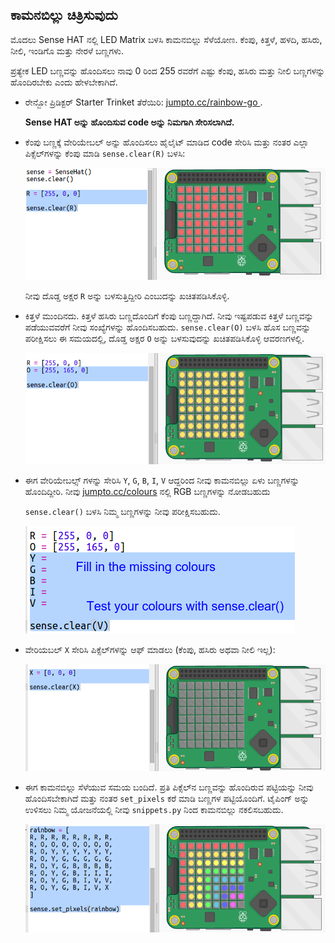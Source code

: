 ## ಕಾಮನಬಿಲ್ಲು ಚಿತ್ರಿಸುವುದು

ಮೊದಲು Sense HAT ‌ನಲ್ಲಿ LED Matrix ಬಳಸಿ ಕಾಮನಬಿಲ್ಲು ಸೆಳೆಯೋಣ. ಕೆಂಪು, ಕಿತ್ತಳೆ, ಹಳದಿ, ಹಸಿರು, ನೀಲಿ, ಇಂಡಿಗೊ ಮತ್ತು ನೇರಳೆ ಬಣ್ಣಗಳು.

ಪ್ರತ್ಯೇಕ LED ಬಣ್ಣವನ್ನು ಹೊಂದಿಸಲು ನಾವು 0 ರಿಂದ 255 ರವರೆಗೆ ಎಷ್ಟು ಕೆಂಪು, ಹಸಿರು ಮತ್ತು ನೀಲಿ ಬಣ್ಣಗಳನ್ನು ಹೊಂದಿರಬೇಕು ಎಂದು ಹೇಳಬೇಕಾಗಿದೆ.

+ ರೇನ್ಬೋ ಪ್ರಿಡಿಕ್ಟರ್ Starter Trinket ತೆರೆಯಿರಿ: <a href="http://jumpto.cc/rainbow-go" target="_blank"> jumpto.cc/rainbow-go </a>.
    
    **Sense HAT ಅನ್ನು ಹೊಂದಿಸುವ code ಅನ್ನು ನಿಮಗಾಗಿ ಸೇರಿಸಲಾಗಿದೆ.**

+ ಕೆಂಪು ಬಣ್ಣಕ್ಕೆ ವೇರಿಯೇಬಲ್ ಅನ್ನು ಹೊಂದಿಸಲು ಹೈಲೈಟ್ ಮಾಡಿದ code ಸೇರಿಸಿ ಮತ್ತು ನಂತರ ಎಲ್ಲಾ ಪಿಕ್ಸೆಲ್‌ಗಳನ್ನು ಕೆಂಪು ಮಾಡಿ `sense.clear(R)` ಬಳಸಿ:
    
    ![ಸ್ಕ್ರೀನ್‍ಶಾಟ್](images/rainbow-red.png)
    
    ನೀವು ದೊಡ್ಡ ಅಕ್ಷರ `R` ಅನ್ನು ಬಳಸುತ್ತಿದ್ದೀರಿ ಎಂಬುದನ್ನು ಖಚಿತಪಡಿಸಿಕೊಳ್ಳಿ.

+ ಕಿತ್ತಳೆ ಮುಂದಿನದು. ಕಿತ್ತಳೆ ಹಸಿರು ಬಣ್ಣದೊಂದಿಗೆ ಕೆಂಪು ಬಣ್ಣದ್ದಾಗಿದೆ. ನೀವು ಇಷ್ಟಪಡುವ ಕಿತ್ತಳೆ ಬಣ್ಣವನ್ನು ಪಡೆಯುವವರೆಗೆ ನೀವು ಸಂಖ್ಯೆಗಳನ್ನು ಹೊಂದಿಸಬಹುದು. `sense.clear(O)` ಬಳಸಿ ಹೊಸ ಬಣ್ಣವನ್ನು ಪರೀಕ್ಷಿಸಲು ಈ ಸಮಯದಲ್ಲಿ, ದೊಡ್ಡ ಅಕ್ಷರ ` O ` ಅನ್ನು ಬಳಸುವುದನ್ನು ಖಚಿತಪಡಿಸಿಕೊಳ್ಳಿ ಆವರಣಗಳಲ್ಲಿ.
    
    ![ಸ್ಕ್ರೀನ್‍ಶಾಟ್](images/rainbow-orange.png)

+ ಈಗ ವೇರಿಯೇಬಲ್ಸ್ ಗಳನ್ನು ಸೇರಿಸಿ `Y`, `G`, `B`, `I`, `V` ಆದ್ದರಿಂದ ನೀವು ಕಾಮನಬಿಲ್ಲು ಏಳು ಬಣ್ಣಗಳನ್ನು ಹೊಂದಿದ್ದೀರಿ. ನೀವು <a href="http://jumpto.cc/colours" target="_blank">jumpto.cc/colours</a> ನಲ್ಲಿ RGB ಬಣ್ಣಗಳನ್ನು ನೋಡಬಹುದು
    
    `sense.clear()` ಬಳಸಿ ನಿಮ್ಮ ಬಣ್ಣಗಳನ್ನು ನೀವು ಪರೀಕ್ಷಿಸಬಹುದು.
    
    ![ಸ್ಕ್ರೀನ್‍ಶಾಟ್](images/rainbow-colours.png)

+ ವೇರಿಯಬಲ್ `X` ಸೇರಿಸಿ ಪಿಕ್ಸೆಲ್‌ಗಳನ್ನು ಆಫ್ ಮಾಡಲು (ಕೆಂಪು, ಹಸಿರು ಅಥವಾ ನೀಲಿ ಇಲ್ಲ):
    
    ![ಸ್ಕ್ರೀನ್‍ಶಾಟ್](images/rainbow-off.png)

+ ಈಗ ಕಾಮನಬಿಲ್ಲು ಸೆಳೆಯುವ ಸಮಯ ಬಂದಿದೆ. ಪ್ರತಿ ಪಿಕ್ಸೆಲ್‌ನ ಬಣ್ಣವನ್ನು ಹೊಂದಿರುವ ಪಟ್ಟಿಯನ್ನು ನೀವು ಹೊಂದಿಸಬೇಕಾಗಿದೆ ಮತ್ತು ನಂತರ `set_pixels` ಕರೆ ಮಾಡಿ ಬಣ್ಣಗಳ ಪಟ್ಟಿಯೊಂದಿಗೆ. ಟೈಪಿಂಗ್ ಅನ್ನು ಉಳಿಸಲು ನಿಮ್ಮ ಯೋಜನೆಯಲ್ಲಿ ನೀವು `snippets.py` ನಿಂದ ಕಾಮನಬಿಲ್ಲು ನಕಲಿಸಬಹುದು.
    
    ![ಸ್ಕ್ರೀನ್‍ಶಾಟ್](images/rainbow-rainbow.png)